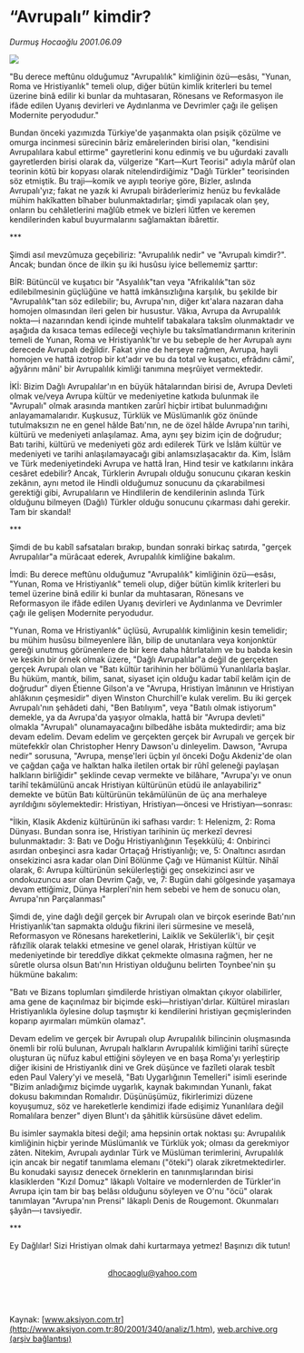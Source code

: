 # “Avrupalı” kimdir?

*Durmuş Hocaoğlu 2001.06.09*

<div>
 <img border="0" src="/web/20020428175942im_/http://www.aksiyon.com.tr/yazar/durmushocaoglu.jpg"/>
 <p class="spot">
  "Bu derece meftûnu olduğumuz "Avrupalılık" kimliğinin özü—esâsı, "Yunan, Roma ve Hristiyanlık" temeli olup, diğer bütün kimlik kriterleri bu temel üzerine binâ edilir ki bunlar da muhtasaran, Rönesans ve Reformasyon ile ifâde edilen Uyanış devirleri ve Aydınlanma ve Devrimler çağı ile gelişen Modernite peryodudur."
 </p>
 <p class="metin">
 </p>
 <p class="metin">
  Bundan önceki yazımızda Türkiye'de yaşanmakta olan psişik çözülme ve omurga incinmesi sürecinin bâriz emârelerinden birisi olan, "kendisini Avrupalılara kabul ettirme" gayretlerini konu edinmiş ve bu uğurdaki zavallı gayretlerden birisi olarak da, vülgerize "Kart—Kurt Teorisi" adıyla mârûf olan teorinin kötü bir kopyası olarak nitelendirdiğimiz "Dağlı Türkler" teorisinden söz etmiştik. Bu traji—komik ve ayıplı teoriye göre, Bizler, aslında Avrupalı'yız; fakat ne yazık ki Avrupalı birâderlerimiz henüz bu fevkalâde mühim hakîkatten bîhaber bulunmaktadırlar; şimdi yapılacak olan şey, onların bu cehâletlerini mağlûb etmek ve bizleri lûtfen ve keremen kendilerinden kabul buyurmalarını sağlamaktan ibârettir.
 </p>
 <p class="metin">
  ***
 </p>
 <p class="metin">
  Şimdi asıl mevzûmuza geçebiliriz: "Avrupalılık nedir" ve "Avrupalı kimdir?". Ancak; bundan önce de ilkin şu iki husûsu iyice bellememiz şarttır:
 </p>
 <p class="metin">
  BİR: Bütüncül ve kuşatıcı bir "Asyalılık"tan veya "Afrikalılık"tan söz edilebilmesinin güçlüğüne ve hattâ imkânsızlığına karşılık, bu şekilde bir "Avrupalılık"tan söz edilebilir; bu, Avrupa'nın, diğer kıt'alara nazaran daha homojen olmasından ileri gelen bir husustur. Vâkıa, Avrupa da Avrupalılık nokta—i nazarından kendi içinde muhtelif tabakalara taksîm olunmaktadır ve aşağıda da kısaca temas edileceği veçhiyle bu taksîmatlandırmanın kriterinin temeli de Yunan, Roma ve Hristiyanlık'tır ve bu sebeple de her Avrupalı aynı derecede Avrupalı değildir. Fakat yine de herşeye rağmen, Avrupa, hayli homojen ve hattâ izotrop bir kıt'adır ve bu da total ve kuşatıcı, efrâdını câmi', ağyârını mâni' bir Avrupalılık kimliği tanımına meşrûiyet vermektedir.
 </p>
 <p class="metin">
  İKİ: Bizim Dağlı Avrupalılar'ın en büyük hâtalarından birisi de, Avrupa Devleti olmak ve/veya Avrupa kültür ve medeniyetine katkıda bulunmak ile "Avrupalı" olmak arasında mantıken zarûrî hiçbir irtibat bulunmadığını anlayamamalarıdır. Kuşkusuz, Türklük ve Müslümanlık göz önünde tutulmaksızın ne en genel hâlde Batı'nın, ne de özel hâlde Avrupa'nın tarihi, kültürü ve medeniyeti anlaşılamaz. Ama, aynı şey bizim için de doğrudur; Batı tarihi, kültürü ve medeniyeti göz ardı edilerek Türk ve İslâm kültür ve medeniyeti ve tarihi anlaşılamayacağı gibi anlamsızlaşacaktır da. Kim, İslâm ve Türk medeniyetindeki Avrupa ve hattâ İran, Hind tesir ve katkılarını inkâra cesâret edebilir? Ancak, Türklerin Avrupalı olduğu sonucunu çıkaran keskin zekânın, aynı metod ile Hindli olduğumuz sonucunu da çıkarabilmesi gerektiği gibi, Avrupalıların ve Hindlilerin de kendilerinin aslında Türk olduğunu bilmeyen (Dağlı) Türkler olduğu sonucunu çıkarması dahi gerekir. Tam bir skandal!
 </p>
 <p class="metin">
  ***
 </p>
 <p class="metin">
  Şimdi de bu kabîl safsataları bırakıp, bundan sonraki birkaç satırda, "gerçek Avrupalılar"a mürâcaat ederek, Avrupalılık kimliğine bakalım.
 </p>
 <p class="metin">
  İmdi: Bu derece meftûnu olduğumuz "Avrupalılık" kimliğinin özü—esâsı, "Yunan, Roma ve Hristiyanlık" temeli olup, diğer bütün kimlik kriterleri bu temel üzerine binâ edilir ki bunlar da muhtasaran, Rönesans ve Reformasyon ile ifâde edilen Uyanış devirleri ve Aydınlanma ve Devrimler çağı ile gelişen Modernite peryodudur.
 </p>
 <p class="metin">
  "Yunan, Roma ve Hristiyanlık" üçlüsü, Avrupalılık kimliğinin kesin temelidir; bu mühim husûsu bilmeyenlere îlân, bilip de unutanlara veya konjonktür gereği unutmuş görünenlere de bir kere daha  hâtırlatalım ve bu babda kesin ve keskin bir örnek olmak üzere, "Dağlı Avrupalılar"a değil de gerçekten gerçek Avrupalı olan ve "Batı kültür tarihinin her bölümü Yunanlılarla başlar. Bu hüküm, mantık, bilim, sanat, siyaset için olduğu kadar tabiî kelâm için de doğrudur" diyen Étienne Gilson'a ve "Avrupa, Hristiyan îmânının ve Hristiyan ahlâkının çeşmesidir" diyen Winston Churchill'e kulak verelim. Bu iki gerçek Avrupalı'nın şehâdeti dahi, "Ben Batılıyım", veya "Batılı olmak istiyorum" demekle, ya da Avrupa'da yaşıyor olmakla, hattâ bir "Avrupa devleti" olmakla "Avrupalı" olunamayacağını bilbedâhe isbâta muktedirdir; ama biz devam edelim. Devam edelim ve gerçekten gerçek bir Avrupalı ve gerçek bir mütefekkîr olan Christopher Henry Dawson'u dinleyelim. Dawson, "Avrupa nedir" sorusuna, "Avrupa, menşe'leri üçbin yıl önceki Doğu Akdeniz'de olan ve çağdan çağa ve halktan halka iletilen ortak bir rûhî geleneği paylaşan halkların birliğidir" şeklinde cevap vermekte ve bilâhare, "Avrupa'yı ve onun tarihî tekâmülünü ancak Hristiyan kültürünün etüdü ile anlayabiliriz" demekte ve bütün Batı kültürünün tekâmülünün de üç ana merhaleye ayrıldığını söylemektedir: Hristiyan, Hristiyan—öncesi ve Hristiyan—sonrası:
 </p>
 <p class="metin">
  "İlkin, Klasik Akdeniz kültürünün iki safhası vardır: 1: Helenizm, 2: Roma Dünyası. Bundan sonra ise, Hristiyan tarihinin üç merkezî devresi bulunmaktadır: 3: Batı ve Doğu Hristiyanlığının Teşekkülü; 4: Onbirinci asırdan onbeşinci asra kadar Ortaçağ Hristiyanlığı; ve, 5: Onaltıncı asırdan onsekizinci asra kadar olan Dinî Bölünme Çağı ve Hümanist Kültür. Nihâî olarak, 6: Avrupa kültürünün sekülerleştiği geç onsekizinci asır ve ondokuzuncu asır olan Devrim Çağı, ve, 7: Bugün dahi gölgesinde yaşamaya devam ettiğimiz, Dünya Harpleri'nin hem sebebi ve hem de sonucu olan, Avrupa'nın Parçalanması"
 </p>
 <p class="metin">
  Şimdi de, yine dağlı değil gerçek bir Avrupalı olan ve birçok eserinde Batı'nın Hristiyanlık'tan sapmakta olduğu fikrini ileri sürmesine ve meselâ, Reformasyon ve Rönesans hareketlerini, Laiklik ve Sekülerlik'i, bir çeşit râfızîlik olarak telakki etmesine ve genel olarak, Hristiyan kültür ve medeniyetinde bir tereddîye dikkat çekmekte olmasına rağmen, her ne sûretle olursa olsun Batı'nın Hristiyan olduğunu belirten Toynbee'nin şu hükmüne bakalım:
 </p>
 <p class="metin">
  "Batı ve Bizans toplumları şimdilerde hristiyan olmaktan çıkıyor olabilirler, ama gene de kaçınılmaz bir biçimde eski—hristiyan'dırlar. Kültürel mirasları Hristiyanlıkla öylesine dolup taşmıştır ki kendilerini hristiyan geçmişlerinden  koparıp ayırmaları mümkün olamaz".
 </p>
 <p class="metin">
  Devam edelim ve gerçek bir Avrupalı olup Avrupalılık bilincinin oluşmasında önemli bir rolü bulunan, Avrupalı halkların Avrupalılık kimliğini tarihî süreçte oluşturan üç nüfuz kabul ettiğini söyleyen ve en başa Roma'yı yerleştirip diğer ikisini de Hristiyanlık dini ve Grek düşünce ve fazîleti olarak tesbît eden Paul Valery'yi ve meselâ, "Batı Uygarlığının Temelleri" isimli eserinde "Bizim anladığımız biçimde uygarlık, kaynak bakımından Yunanlı, fakat dokusu bakımından Romalıdır. Düşünüşümüz, fikirlerimizi düzene koyuşumuz, söz ve hareketlerle kendimizi ifade edişimiz Yunanlılara değil Romalılara benzer" diyen Blunt'ı da şâhitlik kürsüsüne dâvet edelim.
 </p>
 <p class="metin">
  Bu isimler saymakla bitesi değil; ama hepsinin ortak noktası şu: Avrupalılık kimliğinin hiçbir yerinde Müslümanlık ve Türklük yok; olması da gerekmiyor zâten. Nitekim, Avrupalı aydınlar Türk ve Müslüman terimlerini, Avrupalılık için ancak bir negatif tanımlama elemanı ("öteki") olarak zikretmektedirler. Bu konudaki sayısız denecek örneklerin en tanınmışlarından birisi klasiklerden "Kızıl Domuz" lâkaplı Voltaire ve modernlerden de Türkler'in Avrupa için tam bir baş belâsı olduğunu söyleyen ve O'nu "öcü" olarak tanımlayan "Avrupa'nın Prensi" lâkaplı Denis de Rougemont. Okunmaları şâyân—ı tavsiyedir.
 </p>
 <p class="metin">
  ***
 </p>
 <p class="metin">
  Ey Dağlılar! Sizi Hristiyan olmak dahi kurtarmaya yetmez! Başınızı dik tutun!
 </p>
 <br/>
 <center>
  <a class="anaorta" href="http://web.archive.org/web/20020428175942/mailto:dhocaoglu@yahoo.com">
   dhocaoglu@yahoo.com
  </a>
 </center>
 <br/>
 <br/>
 <br/>
</div>

Kaynak: [www.aksiyon.com.tr](http://www.aksiyon.com.tr:80/2001/340/analiz/1.htm), [web.archive.org (arşiv bağlantısı)](http://web.archive.org/web/20020428175942/http://www.aksiyon.com.tr:80/2001/340/analiz/1.htm)
